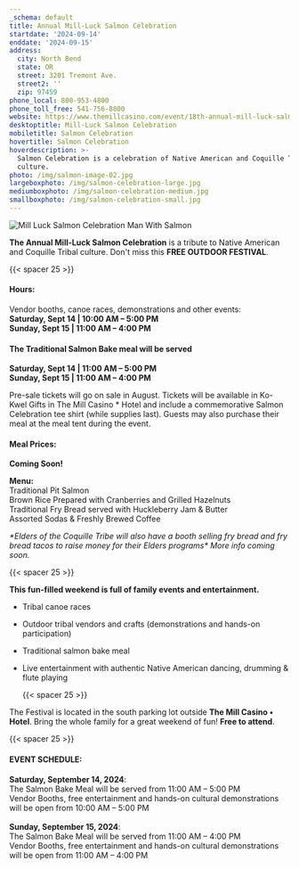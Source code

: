 ```yaml
---
_schema: default
title: Annual Mill-Luck Salmon Celebration
startdate: '2024-09-14'
enddate: '2024-09-15'
address:
  city: North Bend
  state: OR
  street: 3201 Tremont Ave.
  street2: ''
  zip: 97459
phone_local: 800-953-4800
phone_toll_free: 541-756-8800
website: https://www.themillcasino.com/event/18th-annual-mill-luck-salmon-celebration/
desktoptitle: Mill-Luck Salmon Celebration
mobiletitle: Salmon Celebration
hovertitle: Salmon Celebration
hoverdescription: >-
  Salmon Celebration is a celebration of Native American and Coquille Tribal
  culture.
photo: /img/salmon-image-02.jpg
largeboxphoto: /img/salmon-celebration-large.jpg
mediumboxphoto: /img/salmon-celebration-medium.jpg
smallboxphoto: /img/salmon-celebration-small.jpg
---
```

![Mill Luck Salmon Celebration Man With Salmon](/img/salmon-celebration-medium.jpg)

**The Annual Mill-Luck Salmon Celebration** is a tribute to Native American and Coquille Tribal culture. Don't miss this **FREE OUTDOOR FESTIVAL**.

{{< spacer 25 >}}

#### Hours:

Vendor booths, canoe races, demonstrations and other events:<br>**Saturday, Sept 14 \| 10:00 AM – 5:00 PM<br>Sunday, Sept 15 \| 11:00 AM – 4:00 PM**

#### **The Traditional Salmon Bake meal will be served**

**Saturday, Sept 14 \| 11:00 AM – 5:00 PM<br>Sunday, Sept 15 \| 11:00 AM – 4:00 PM**

Pre-sale tickets will go on sale in August. Tickets will be available in Ko-Kwel Gifts in The Mill Casino \* Hotel and include a commemorative Salmon Celebration tee shirt (while supplies last). Guests may also purchase their meal at the meal tent during the event.

#### **Meal Prices:**&nbsp;

**Coming Soon!**

**Menu:**<br>Traditional Pit Salmon<br>Brown Rice Prepared with Cranberries and Grilled Hazelnuts<br>Traditional Fry Bread served with Huckleberry Jam & Butter<br>Assorted Sodas & Freshly Brewed Coffee

*\*Elders of the Coquille Tribe will also have a booth selling fry bread and fry bread tacos to raise money for their Elders programs\* More info coming soon.*

{{< spacer 25 >}}

**This fun-filled weekend is full of family events and entertainment.**

* Tribal canoe races

* Outdoor tribal vendors and crafts (demonstrations and hands-on participation)

* Traditional salmon bake meal

* Live entertainment with authentic Native American dancing, drumming & flute playing

  {{< spacer 25 >}}

The Festival is located in the south parking lot outside **The Mill Casino • Hotel**. Bring the whole family for a great weekend of fun! **Free to attend**.

{{< spacer 25 >}}

#### **EVENT SCHEDULE:**

**Saturday, September 14, 2024**:<br>The Salmon Bake Meal will be served from 11:00 AM – 5:00 PM<br>Vendor Booths, free entertainment and hands-on cultural demonstrations will be open from 10:00 AM – 5:00 PM<br><br>**Sunday, September 15, 2024**:<br>The Salmon Bake Meal will be served from 11:00 AM – 4:00 PM<br>Vendor Booths, free entertainment and hands-on cultural demonstrations will be open from 11:00 AM – 4:00 PM